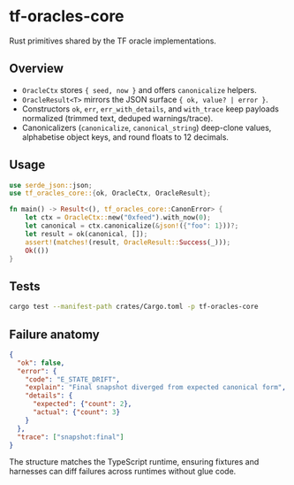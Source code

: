 # tf-oracles-core

Rust primitives shared by the TF oracle implementations.

## Overview

- `OracleCtx` stores `{ seed, now }` and offers `canonicalize` helpers.
- `OracleResult<T>` mirrors the JSON surface `{ ok, value? | error }`.
- Constructors `ok`, `err`, `err_with_details`, and `with_trace` keep payloads
  normalized (trimmed text, deduped warnings/trace).
- Canonicalizers (`canonicalize`, `canonical_string`) deep-clone values,
  alphabetise object keys, and round floats to 12 decimals.

## Usage

```rust
use serde_json::json;
use tf_oracles_core::{ok, OracleCtx, OracleResult};

fn main() -> Result<(), tf_oracles_core::CanonError> {
    let ctx = OracleCtx::new("0xfeed").with_now(0);
    let canonical = ctx.canonicalize(&json!({"foo": 1}))?;
    let result = ok(canonical, []);
    assert!(matches!(result, OracleResult::Success(_)));
    Ok(())
}
```

## Tests

```bash
cargo test --manifest-path crates/Cargo.toml -p tf-oracles-core
```

## Failure anatomy

```json
{
  "ok": false,
  "error": {
    "code": "E_STATE_DRIFT",
    "explain": "Final snapshot diverged from expected canonical form",
    "details": {
      "expected": {"count": 2},
      "actual": {"count": 3}
    }
  },
  "trace": ["snapshot:final"]
}
```

The structure matches the TypeScript runtime, ensuring fixtures and harnesses
can diff failures across runtimes without glue code.
